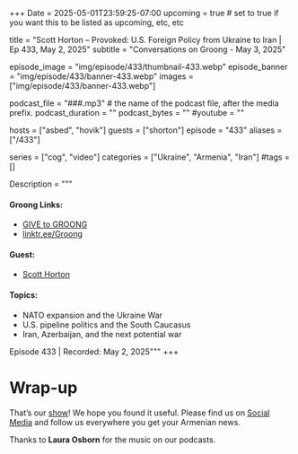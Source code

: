 +++
Date = 2025-05-01T23:59:25-07:00
upcoming = true # set to true if you want this to be listed as upcoming, etc, etc

title = "Scott Horton – Provoked: U.S. Foreign Policy from Ukraine to Iran | Ep 433, May 2, 2025"
subtitle = "Conversations on Groong - May 3, 2025"

episode_image = "img/episode/433/thumbnail-433.webp"
episode_banner = "img/episode/433/banner-433.webp"
images = ["img/episode/433/banner-433.webp"]

podcast_file = "###.mp3" # the name of the podcast file, after the media prefix.
podcast_duration = ""
podcast_bytes = ""
#youtube = ""

hosts = ["asbed", "hovik"]
guests = ["shorton"]
episode = "433"
aliases = ["/433"]

series = ["cog", "video"]
categories = ["Ukraine", "Armenia", "Iran"]
#tags = []

Description = """

#### Groong Links:
* [GIVE to GROONG](https://podcasts.groong.org/donate)
* [linktr.ee/Groong](https://linktr.ee/groong)

#### Guest:
* [Scott Horton](/guest/shorton)

#### Topics:
* NATO expansion and the Ukraine War
* U.S. pipeline politics and the South Caucasus
* Iran, Azerbaijan, and the next potential war

Episode 433 | Recorded: May 2, 2025"""
+++



# Wrap-up

That’s our [show](https://podcasts.groong.org/)! We hope you found it useful. Please find us on [Social Media](https://linktr.ee/groong) and follow us everywhere you get your Armenian news.

Thanks to **Laura Osborn** for the music on our podcasts.
